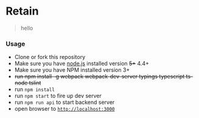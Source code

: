 # Retain
> hello

### Usage
- Clone or fork this repository
- Make sure you have [node.js](https://nodejs.org/) installed version ~~5+~~ 4.4+
- Make sure you have NPM installed version 3+
- ~~run npm install -g webpack webpack-dev-server typings typescript ts-node tslint~~
- run `npm install`
- run `npm start` to fire up dev server
- run `npm run api` to start backend server
- open browser to [`http://localhost:3000`](http://localhost:3000)
